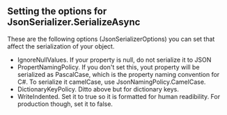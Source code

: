 ## Setting the options for JsonSerializer.SerializeAsync

These are the following options (JsonSerializerOptions) you can set that affect the serialization of your object.

- IgnoreNullValues. If your property is null, do not serialize it to JSON
- PropertNamingPolicy. If you don't set this, yout property will be serialized as PascalCase, which is the property naming convention for C#. To serialize it camelCase, use JsonNamingPolicy.CamelCase.
- DictionaryKeyPolicy. Ditto above but for dictionary keys.
- WriteIndented. Set it to true so it is formatted for human readibility.
For production though, set it to false.